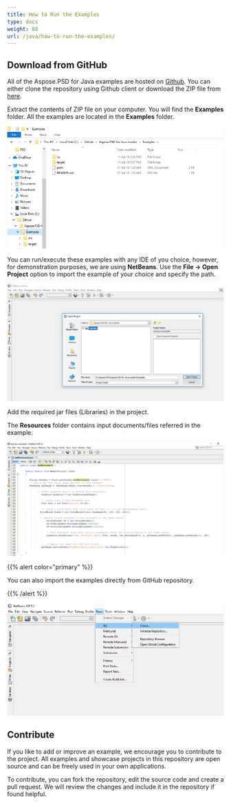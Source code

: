 ```yaml
---
title: How to Run the Examples
type: docs
weight: 80
url: /java/how-to-run-the-examples/
---
```


## **Download from GitHub**
All of the Aspose.PSD for Java examples are hosted on [Github](https://github.com/aspose-psd/Aspose.PSD-for-Java). You can either clone the repository using Github client or download the ZIP file from [here](https://github.com/aspose-psd/Aspose.PSD-for-Java/archive/master.zip).

Extract the contents of ZIP file on your computer. You will find the **Examples** folder. All the examples are located in the **Examples** folder.

![todo:image_alt_text](how-to-run-the-examples_1.png)

You can run/execute these examples with any IDE of you choice, however, for demonstration purposes, we are using **NetBeans**. Use the **File -> Open** **Project** option to import the example of your choice and specify the path.

![todo:image_alt_text](how-to-run-the-examples_2.png)

Add the required jar files (Libraries) in the project.

The **Resources** folder contains input documents/files referred in the example.

![todo:image_alt_text](how-to-run-the-examples_3.png)



{{% alert color="primary" %}} 

You can also import the examples directly from GitHub repository.

{{% /alert %}} 

![todo:image_alt_text](how-to-run-the-examples_4.png)
## **Contribute**
If you like to add or improve an example, we encourage you to contribute to the project. All examples and showcase projects in this repository are open source and can be freely used in your own applications.

To contribute, you can fork the repository, edit the source code and create a pull request. We will review the changes and include it in the repository if found helpful.
